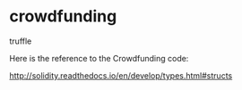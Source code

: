 # crowdfunding
truffle

Here is the reference to the Crowdfunding code:

http://solidity.readthedocs.io/en/develop/types.html#structs
